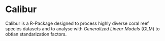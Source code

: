 # Calibur

Calibur is a R-Package designed to process highly diverse coral reef species datasets and to analyse with _Generalized Linear Models_ (GLM) to obtian standarization factors.
